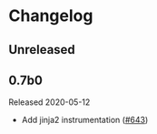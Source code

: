 # Changelog

## Unreleased

## 0.7b0

Released 2020-05-12

- Add jinja2 instrumentation ([#643](https://github.com/open-telemetry/opentelemetry-python/pull/643))

